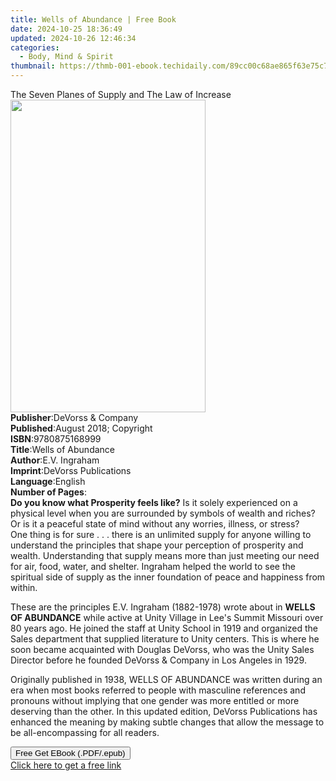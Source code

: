 ```yaml
---
title: Wells of Abundance | Free Book
date: 2024-10-25 18:36:49
updated: 2024-10-26 12:46:34
categories:
  - Body, Mind & Spirit
thumbnail: https://thmb-001-ebook.techidaily.com/89cc00c68ae865f63e75c7a41ae3bdff254bc3dd10a1c6cc810d6c6b29abaead.jpg
---
```

<main id="book-container">
  <div class="flex flex-col">
    <div class="book-brief flex-1 py-6 px-4 sm:p-6 md:py-10 md:px-8">
      <!-- brief-->
      <div class="book-brief-main">
        The Seven Planes of Supply and The Law of Increase
      </div>
    </div>
    <div
      class="book-meta-info flex-1 grid gap-4 col-start-1 col-end-3 row-start-1 sm:mb-6 sm:grid-cols-4 lg:gap-6 lg:col-start-2 lg:row-end-6 lg:row-span-6 lg:mb-0"
    >
      <div
        class="book-meta-info-left place-content-center mt-4 p-4 text-sm leading-6 col-start-2 col-span-2 dark:text-slate-400"
      >
        <img
          class="w-full h-500 object-cover rounded-lg sm:h-255 sm:col-span-2 lg:col-span-full"
          src="https://img-001-ebook.techidaily.com/d3d795c73b25d1a3e6d2615cf8f67e1d0c4b19047f717a6c4cdbae054efbed3a.jpg"
          alt=""
          width="312"
          height="500"
        />
      </div>
      <div
        class="book-meta-info-right mt-2 col-start-1 row-start-2 col-span-3 self-center"
      >
        <!-- meta data  -->
        <div class="flex flex-col px-4 md:px-8">
          <div class="flex-1">
            <strong>Publisher</strong>:<span class="px-2"
              >DeVorss &amp; Company</span
            >
          </div>
          <div class="flex-1">
            <strong>Published</strong>:<span class="px-2"
              >August 2018; Copyright</span
            >
          </div>
          <div class="flex-1">
            <strong>ISBN</strong>:<span class="px-2">9780875168999</span>
          </div>
          <div class="flex-1">
            <strong>Title</strong>:<span class="px-2">Wells of Abundance</span>
          </div>
          <div class="flex-1">
            <strong>Author</strong>:<span class="px-2">E.V. Ingraham</span>
          </div>
          <div class="flex-1">
            <strong>Imprint</strong>:<span class="px-2"
              >DeVorss Publications</span
            >
          </div>
          <div class="flex-1">
            <strong>Language</strong>:<span class="px-2">English</span>
          </div>
          <div class="flex-1">
            <strong>Number of Pages</strong>:<span class="px-2"></span>
          </div>
        </div>
      </div>
    </div>
    <div class="book-description flex-1 py-6 px-4 sm:p-6 md:py-10 md:px-8">
      <div class="book-description-main">
        <div accordion-content="" id="description">
          <strong>Do you know what Prosperity feels like?</strong> Is it solely
          experienced on a physical level when you are surrounded by symbols of
          wealth and riches? Or is it a peaceful state of mind without any
          worries, illness, or stress? <br />One thing is for sure . . . there
          is an unlimited supply for anyone willing to understand the principles
          that shape your perception of prosperity and wealth. Understanding
          that supply means more than just meeting our need for air, food,
          water, and shelter. Ingraham helped the world to see the spiritual
          side of supply as the inner foundation of peace and happiness from
          within.
          <p>
            These are the principles E.V. Ingraham (1882-1978) wrote about in
            <b>WELLS OF ABUNDANCE</b> while active at Unity Village in Lee's
            Summit Missouri over 80 years ago. He joined the staff at Unity
            School in 1919 and organized the Sales department that supplied
            literature to Unity centers. This is where he soon became acquainted
            with Douglas DeVorss, who was the Unity Sales Director before he
            founded DeVorss &amp; Company in Los Angeles in 1929.
          </p>
          <p>
            Originally published in 1938, WELLS OF ABUNDANCE was written during
            an era when most books referred to people with masculine references
            and pronouns without implying that one gender was more entitled or
            more deserving than the other. In this updated edition, DeVorss
            Publications has enhanced the meaning by making subtle changes that
            allow the message to be all-encompassing for all readers.
          </p>
        </div>
        <div class="accordion-fader"></div>
      </div>
    </div>
    <div class="book-excerpts flex-1 py-6 px-4 sm:p-6 md:py-10 md:px-8"></div>
    <div
      class="book-about-author flex-1 py-6 px-4 sm:p-6 md:py-10 md:px-8"
    ></div>
    <div class="book-free-get flex-1 py-6 px-4 sm:p-6 md:py-10 md:px-8">
      <button
        id="btn-free-get"
        class="bg-blue-500 hover:bg-blue-700 text-white font-bold py-2 px-4 rounded"
      >
        Free Get EBook (.PDF/.epub)
      </button>
      <div id="countdown-display" class="px-2 text-lg mt-2"></div>
      <a
        id="free-link"
        class="hidden bg-blue-500 hover:bg-blue-700 text-white font-bold py-2 px-4 rounded"
        href="https://www.ebooks.com/en-us/book/210689049/wells-of-abundance/e-v-ingraham/"
        target="_blank"
        >Click here to get a free link</a
      >
    </div>
    <script>
      let countdownTime = 0;
      let countdownInterval = null;
      document
        .getElementById('btn-free-get')
        .addEventListener('click', startCountdown);
      function startCountdown() {
        countdownTime = new Date().getTime() + 60000 * 3;
        countdownInterval = setInterval(updateCountdown, 1000);
        document.getElementById('btn-free-get').disabled = true;
        document
          .getElementById('btn-free-get')
          .classList.add('bg-gray-500', 'cursor-not-allowed');
      }
      function updateCountdown() {
        let currentTime = new Date().getTime();
        let timeLeft = countdownTime - currentTime;
        let secondsLeft = Math.floor(timeLeft / 1000);
        document.getElementById('countdown-display').innerHTML =
          `Remaining time: ${secondsLeft} seconds.`;
        if (secondsLeft <= 0) {
          clearInterval(countdownInterval);
          document.getElementById('btn-free-get').classList.add('hidden');
          document.getElementById('free-link').classList.remove('hidden');
          document.getElementById('countdown-display').innerHTML = '';
        }
      }
    </script>
  </div>
</main>
